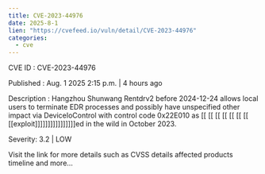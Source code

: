```yaml
---
title: CVE-2023-44976
date: 2025-8-1
lien: "https://cvefeed.io/vuln/detail/CVE-2023-44976"
categories:
  - cve
---
```


CVE ID : CVE-2023-44976

Published :  Aug. 1
2025
2:15 p.m. | 4 hours ago

Description : Hangzhou Shunwang Rentdrv2 before 2024-12-24 allows local users to terminate EDR processes and possibly have unspecified other impact via DeviceIoControl with control code 0x22E010
as  [[ [[ [[ [[ [[ [[ [[ [[exploit]]]]]]]]]]]]]]]]ed in the wild in October 2023.

Severity: 3.2 | LOW

Visit the link for more details
such as CVSS details
affected products
timeline
and more...
